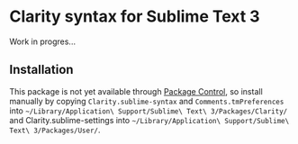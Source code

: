# Clarity syntax for Sublime Text 3

Work in progres...

## Installation

This package is not yet available through [Package Control](https://packagecontrol.io), so install manually by copying `Clarity.sublime-syntax` and `Comments.tmPreferences` into `~/Library/Application\ Support/Sublime\ Text\ 3/Packages/Clarity/` and Clarity.sublime-settings into `~/Library/Application\ Support/Sublime\ Text\ 3/Packages/User/`.

